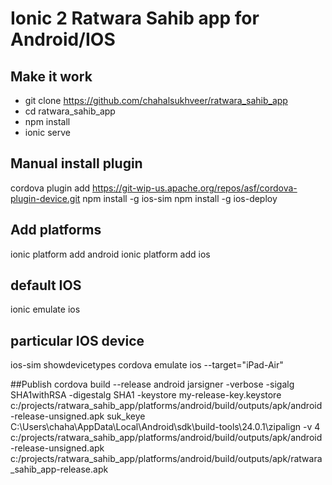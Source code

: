 # Ionic 2 Ratwara Sahib app for Android/IOS

## Make it work
- git clone https://github.com/chahalsukhveer/ratwara_sahib_app
- cd ratwara_sahib_app
- npm install
- ionic serve

## Manual install plugin
cordova plugin add https://git-wip-us.apache.org/repos/asf/cordova-plugin-device.git
npm install -g ios-sim
npm install -g ios-deploy

## Add platforms
ionic platform add android
ionic platform add ios

## default IOS
ionic emulate ios

## particular IOS device
ios-sim showdevicetypes
cordova emulate ios --target="iPad-Air"

##Publish
cordova build --release android
jarsigner -verbose -sigalg SHA1withRSA -digestalg SHA1 -keystore my-release-key.keystore c:/projects/ratwara_sahib_app/platforms/android/build/outputs/apk/android-release-unsigned.apk suk_keye
C:\Users\chaha\AppData\Local\Android\sdk\build-tools\24.0.1\zipalign -v 4 c:/projects/ratwara_sahib_app/platforms/android/build/outputs/apk/android-release-unsigned.apk c:/projects/ratwara_sahib_app/platforms/android/build/outputs/apk/ratwara_sahib_app-release.apk

